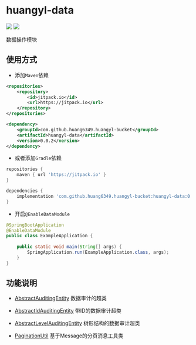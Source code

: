 # huangyl-data

[![](https://img.shields.io/badge/java-^1.8.0-orange.svg?style=flat-square)](http://www.oracle.com/technetwork/java/index.html)
[![](https://jitpack.io/v/huang6349/huangyl-bucket.svg?style=flat-square)](https://jitpack.io/#huang6349/huangyl-bucket)

数据操作模块

## 使用方式

* 添加`Maven`依赖

```xml
<repositories>
    <repository>
        <id>jitpack.io</id>
        <url>https://jitpack.io</url>
    </repository>
</repositories>
```

```xml
<dependency>
    <groupId>com.github.huang6349.huangyl-bucket</groupId>
    <artifactId>huangyl-data</artifactId>
    <version>0.0.2</version>
</dependency>
```

* 或者添加`Gradle`依赖

```groovy
repositories {
    maven { url 'https://jitpack.io' }
}
```

```groovy
dependencies {
    implementation 'com.github.huang6349.huangyl-bucket:huangyl-data:0.0.2'
}
```

* 开启`@EnableDataModule`

```java
@SpringBootApplication
@EnableDataModule
public class ExampleApplication {
    
    public static void main(String[] args) {
        SpringApplication.run(ExampleApplication.class, args);
    }
}
```

## 功能说明

* [AbstractAuditingEntity](./src/main/java/org/hyl/bucket/data/auditing/domain/AbstractAuditingEntity.java) 数据审计的超类

* [AbstractIdAuditingEntity](./src/main/java/org/hyl/bucket/data/auditing/domain/AbstractIdAuditingEntity.java) 带ID的数据审计超类

* [AbstractLevelAuditingEntity](./src/main/java/org/hyl/bucket/data/auditing/level/domain/AbstractLevelAuditingEntity.java) 树形结构的数据审计超类

* [PaginationUtil](./src/main/java/org/hyl/bucket/data/commons/pagination/PaginationUtil.java) 基于Message的分页消息工具类
